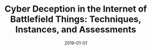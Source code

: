 ---
title: "Cyber Deception in the Internet of Battlefield Things: Techniques, Instances, and Assessments"
collection: publications
permalink: /publication/2019-01-01-Cyber-Deception-in-the-Internet-of-Battlefield-Things-Techniques-Instances-and-Assessments
date: 2019-01-01
venue: 'In the proceedings of Information Security Applications - 20th International Conference, WISA 2019, Jeju Island, South Korea, August 21-24, 2019, Revised Selected Papers'
paperurl: 'https://doi.org/10.1007/978-3-030-39303-8\_23'
citation: ' Jeman Park,  David Mohaisen,  Charles Kamhoua,  Michael Weisman,  Nandi Leslie,  Laurent Njilla, &quot;Cyber Deception in the Internet of Battlefield Things: Techniques, Instances, and Assessments.&quot; In the proceedings of Information Security Applications - 20th International Conference, WISA 2019, Jeju Island, South Korea, August 21-24, 2019, Revised Selected Papers, 2019.'
---